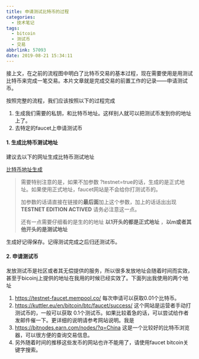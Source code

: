 ```yaml
---
title: 申请测试比特币的过程
categories:
  - 技术笔记
tags:
  - bitcoin
  - 测试币
  - 交易
abbrlink: 57093
date: 2019-08-21 15:34:11
---
```


接上文，在之前的流程图中明白了比特币交易的基本过程，现在需要使用是用测试比特币来完成一笔交易。本片文章就是完成交易的前置工作的记录——申请测试币。
<!--more-->

按照完整的流程，我们应该按照以下的过程完成

1. 生成我们需要的私钥，和比特币地址。这样别人就可以把测试币发到你的地址上了。
2. 去特定的faucet上申请测试币

#### 1. 生成比特币测试地址

建议去以下的网址生成比特币测试地址

[比特币地址生成](https://www.bitaddress.org/bitaddress.org-v3.3.0-SHA256-dec17c07685e1870960903d8f58090475b25af946fe95a734f88408cef4aa194.html)

> 需要特别注意的是，如果不加参数 ?testnet=true的话，生成的是正式地址。如果使用正式地址，faucet网站是不会给你打测试币的。
>
> 加参数的话请直接在链接的**最后面**加上这个参数，加上的话话出出现 **TESTNET EDITION ACTIVED** 请务必注意这一点。
>
> 还有一点需要仔细看的是生的的地址 **以1开头的都是正式地址** ，**以m或者其他开头的是测试地址**

生成好记得保存。记得测试完成之后归还测试币。

#### 2. 申请测试币

发放测试币是社区或者其无偿提供的服务，所以很多发放地址会随着时间而实效，甚至于bicoinj上提供的地址在我用的时候已经实效了。下面列出我使用的两个地址

1. https://testnet-faucet.mempool.co/ 每次申请可以获取0.01个比特币。 
2. https://kuttler.eu/en/bitcoin/btc/faucet/success/ 这个网站是运营者手动打测试币的，一般可以获取  0.1个测试币。如果比较着急的话，可以尝试给作者发邮件催一下。更详细的说明请参考网站说明。我是
3. https://bitnodes.earn.com/nodes/?q=China 这是一个比较好的比特币浏览器，可以很方便的查询交易信息。
4. 另外随着时间的推移这些发币的网站也许不能用了，请使用faucet bitcoin关键字搜索。